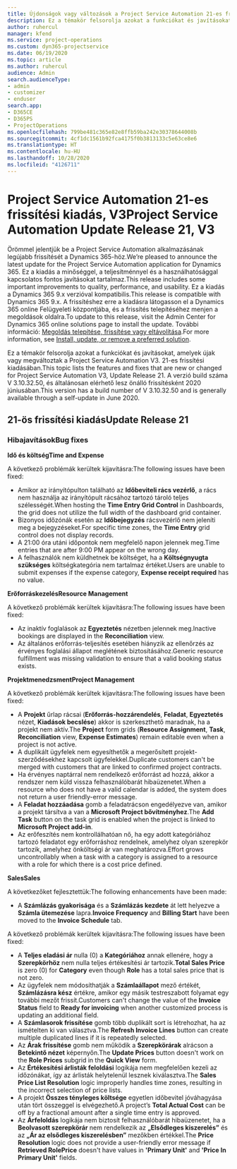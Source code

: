 ```yaml
---
title: Újdonságok vagy változások a Project Service Automation 21-es frissítési kiadásának V3 változatában
description: Ez a témakör felsorolja azokat a funkciókat és javításokat, amelyek elérhetők a Project Service Automation V3. 21-os frissítési kiadásában.
author: ruhercul
manager: kfend
ms.service: project-operations
ms.custom: dyn365-projectservice
ms.date: 06/19/2020
ms.topic: article
ms.author: ruhercul
audience: Admin
search.audienceType:
- admin
- customizer
- enduser
search.app:
- D365CE
- D365PS
- ProjectOperations
ms.openlocfilehash: 799be481c365e82e8ffb59ba242e30378644008b
ms.sourcegitcommit: 4cf1dc1561b92fca4175f0b3813133c5e63ce8e6
ms.translationtype: HT
ms.contentlocale: hu-HU
ms.lasthandoff: 10/28/2020
ms.locfileid: "4126711"
---
```

# <a name="project-service-automation-update-release-21-v3"></a><span data-ttu-id="ef515-103">Project Service Automation 21-es frissítési kiadás, V3</span><span class="sxs-lookup"><span data-stu-id="ef515-103">Project Service Automation Update Release 21, V3</span></span>

<span data-ttu-id="ef515-104">Örömmel jelentjük be a Project Service Automation alkalmazásának legújabb frissítését a Dynamics 365-höz.</span><span class="sxs-lookup"><span data-stu-id="ef515-104">We’re pleased to announce the latest update for the Project Service Automation application for Dynamics 365.</span></span> <span data-ttu-id="ef515-105">Ez a kiadás a minőséggel, a teljesítménnyel és a használhatósággal kapcsolatos fontos javításokat tartalmaz.</span><span class="sxs-lookup"><span data-stu-id="ef515-105">This release includes some important improvements to quality, performance, and usability.</span></span> <span data-ttu-id="ef515-106">Ez a kiadás a Dynamics 365 9.x verzióval kompatibilis.</span><span class="sxs-lookup"><span data-stu-id="ef515-106">This release is compatible with Dynamics 365 9.x.</span></span> <span data-ttu-id="ef515-107">A frissítéshez erre a kiadásra látogasson el a Dynamics 365 online Felügyeleti központjába, és a frissítés telepítéséhez menjen a megoldások oldalra.</span><span class="sxs-lookup"><span data-stu-id="ef515-107">To update to this release, visit the Admin Center for Dynamics 365 online solutions page to install the update.</span></span> <span data-ttu-id="ef515-108">További információ: [Megoldás telepítése, frissítése vagy eltávolítása](https://docs.microsoft.com/power-platform/admin/install-remove-preferred-solution).</span><span class="sxs-lookup"><span data-stu-id="ef515-108">For more information, see [Install, update, or remove a preferred solution](https://docs.microsoft.com/power-platform/admin/install-remove-preferred-solution).</span></span>

<span data-ttu-id="ef515-109">Ez a témakör felsorolja azokat a funkciókat és javításokat, amelyek újak vagy megváltoztak a Project Service Automation V3. 21-es frissítési kiadásában.</span><span class="sxs-lookup"><span data-stu-id="ef515-109">This topic lists the features and fixes that are new or changed for Project Service Automation V3, Update Release 21.</span></span> <span data-ttu-id="ef515-110">A verzió build száma V 3.10.32.50, és általánosan elérhető lesz önálló frissítésként 2020 júniusában.</span><span class="sxs-lookup"><span data-stu-id="ef515-110">This version has a build number of V 3.10.32.50 and is generally available through a self-update in June 2020.</span></span>

## <a name="update-release-21"></a><span data-ttu-id="ef515-111">21-ös frissítési kiadás</span><span class="sxs-lookup"><span data-stu-id="ef515-111">Update Release 21</span></span>

### <a name="bug-fixes"></a><span data-ttu-id="ef515-112">Hibajavítások</span><span class="sxs-lookup"><span data-stu-id="ef515-112">Bug fixes</span></span>

<span data-ttu-id="ef515-113">**Idő és költség**</span><span class="sxs-lookup"><span data-stu-id="ef515-113">**Time and Expense**</span></span>

<span data-ttu-id="ef515-114">A következő problémák kerültek kijavításra:</span><span class="sxs-lookup"><span data-stu-id="ef515-114">The following issues have been fixed:</span></span>

- <span data-ttu-id="ef515-115">Amikor az irányítópulton található az **Időbeviteli rács vezérlő**, a rács nem használja az irányítópult rácsához tartozó tároló teljes szélességét.</span><span class="sxs-lookup"><span data-stu-id="ef515-115">When hosting the **Time Entry Grid Control** in Dashboards, the grid does not utilize the full width of the dashboard grid container.</span></span>
- <span data-ttu-id="ef515-116">Bizonyos időzónák esetén az **Időbejegyzés** rácsvezérlő nem jeleníti meg a bejegyzéseket.</span><span class="sxs-lookup"><span data-stu-id="ef515-116">For specific time zones, the **Time Entry** grid control does not display records.</span></span>
- <span data-ttu-id="ef515-117">A 21:00 óra utáni időpontok nem megfelelő napon jelennek meg.</span><span class="sxs-lookup"><span data-stu-id="ef515-117">Time entries that are after 9:00 PM appear on the wrong day.</span></span>
- <span data-ttu-id="ef515-118">A felhasználók nem küldhetnek be költséget, ha a **Költségnyugta szükséges** költségkategória nem tartalmaz értéket.</span><span class="sxs-lookup"><span data-stu-id="ef515-118">Users are unable to submit expenses if the expense category, **Expense receipt required** has no value.</span></span>

<span data-ttu-id="ef515-119">**Erőforráskezelés**</span><span class="sxs-lookup"><span data-stu-id="ef515-119">**Resource Management**</span></span>

<span data-ttu-id="ef515-120">A következő problémák kerültek kijavításra:</span><span class="sxs-lookup"><span data-stu-id="ef515-120">The following issues have been fixed:</span></span>

- <span data-ttu-id="ef515-121">Az inaktív foglalások az **Egyeztetés** nézetben jelennek meg.</span><span class="sxs-lookup"><span data-stu-id="ef515-121">Inactive bookings are displayed in the **Reconciliation** view.</span></span>
- <span data-ttu-id="ef515-122">Az általános erőforrás-teljesítés esetében hiányzik az ellenőrzés az érvényes foglalási állapot meglétének biztosításához.</span><span class="sxs-lookup"><span data-stu-id="ef515-122">Generic resource fulfillment was missing validation to ensure that a valid booking status exists.</span></span>

<span data-ttu-id="ef515-123">**Projektmenedzsment**</span><span class="sxs-lookup"><span data-stu-id="ef515-123">**Project Management**</span></span>

<span data-ttu-id="ef515-124">A következő problémák kerültek kijavításra:</span><span class="sxs-lookup"><span data-stu-id="ef515-124">The following issues have been fixed:</span></span>

- <span data-ttu-id="ef515-125">A **Projekt** űrlap rácsai (**Erőforrás-hozzárendelés**, **Feladat**, **Egyeztetés** nézet, **Kiadások becslése**) akkor is szerkeszthető maradnak, ha a projekt nem aktív.</span><span class="sxs-lookup"><span data-stu-id="ef515-125">The **Project** form grids (**Resource Assignment**, **Task**, **Reconciliation** view, **Expense Estimates**) remain editable even when a project is not active.</span></span>
- <span data-ttu-id="ef515-126">A duplikált ügyfelek nem egyesíthetők a megerősített projekt-szerződésekhez kapcsolt ügyfelekkel.</span><span class="sxs-lookup"><span data-stu-id="ef515-126">Duplicate customers can't be merged with customers that are linked to confirmed project contracts.</span></span>
- <span data-ttu-id="ef515-127">Ha érvényes naptárral nem rendelkező erőforrást ad hozzá, akkor a rendszer nem küld vissza felhasználóbarát hibaüzenetet.</span><span class="sxs-lookup"><span data-stu-id="ef515-127">When a resource who does not have a valid calendar is added, the system does not return a user friendly-error message.</span></span>
- <span data-ttu-id="ef515-128">A **Feladat hozzáadása** gomb a feladatrácson engedélyezve van, amikor a projekt társítva a van a **Microsoft Project bővítményhez**.</span><span class="sxs-lookup"><span data-stu-id="ef515-128">The **Add Task** button on the task grid is enabled when the project is linked to **Microsoft Project add-in**.</span></span>
- <span data-ttu-id="ef515-129">Az erőfeszítés nem kontrollálhatóan nő, ha egy adott kategóriához tartozó feladatot egy erőforráshoz rendelnek, amelyhez olyan szerepkör tartozik, amelyhez önköltségi ár van meghatározva.</span><span class="sxs-lookup"><span data-stu-id="ef515-129">Effort grows uncontrollably when a task with a category is assigned to a resource with a role for which there is a cost price defined.</span></span>

<span data-ttu-id="ef515-130">**Sales**</span><span class="sxs-lookup"><span data-stu-id="ef515-130">**Sales**</span></span>

<span data-ttu-id="ef515-131">A következőket fejlesztettük:</span><span class="sxs-lookup"><span data-stu-id="ef515-131">The following enhancements have been made:</span></span>

- <span data-ttu-id="ef515-132">A **Számlázás gyakorisága** és a **Számlázás kezdete** át lett helyezve a **Számla ütemezése** lapra.</span><span class="sxs-lookup"><span data-stu-id="ef515-132">**Invoice Frequency** and **Billing Start** have been moved to the **Invoice Schedule** tab.</span></span>

<span data-ttu-id="ef515-133">A következő problémák kerültek kijavításra:</span><span class="sxs-lookup"><span data-stu-id="ef515-133">The following issues have been fixed:</span></span>

- <span data-ttu-id="ef515-134">A **Teljes eladási ár** nulla (0) a **Kategóriához** annak ellenére, hogy a **Szerepkörhöz** nem nulla teljes értékesítési ár tartozik.</span><span class="sxs-lookup"><span data-stu-id="ef515-134">**Total Sales Price** is zero (0) for **Category** even though **Role** has a total sales price that is not zero.</span></span>
- <span data-ttu-id="ef515-135">Az ügyfelek nem módosíthatják a **Számlaállapot** mező értékét, **Számlázásra kész** értékre, amikor egy másik testreszabott folyamat egy további mezőt frissít.</span><span class="sxs-lookup"><span data-stu-id="ef515-135">Customers can't change the value of the **Invoice Status** field to **Ready for invoicing** when another customized process is updating an additional field.</span></span>
- <span data-ttu-id="ef515-136">A **Számlasorok frissítése** gomb több duplikált sort is létrehozhat, ha az ismételten ki van választva.</span><span class="sxs-lookup"><span data-stu-id="ef515-136">The **Refresh Invoice Lines** button can create multiple duplicated lines if it is repeatedly selected.</span></span>
- <span data-ttu-id="ef515-137">Az **Árak frissítése** gomb nem működik a **Szerepkörárak** alrácson a **Betekintő nézet** képernyőn.</span><span class="sxs-lookup"><span data-stu-id="ef515-137">The **Update Prices** button doesn't work on the **Role Prices** subgrid in the **Quick View** form.</span></span>
- <span data-ttu-id="ef515-138">Az **Értékesítési árlisták feloldási** logikája nem megfelelően kezeli az időzónákat, így az árlisták helytelenül lesznek kiválasztva.</span><span class="sxs-lookup"><span data-stu-id="ef515-138">The **Sales Price List Resolution** logic improperly handles time zones, resulting in the incorrect selection of price lists.</span></span>
- <span data-ttu-id="ef515-139">A projekt **Összes tényleges költsége** egyetlen időbevitel jóváhagyása után tört összeggel is elvégezhető.</span><span class="sxs-lookup"><span data-stu-id="ef515-139">A project’s **Total Actual Cost** can be off by a fractional amount after a single time entry is approved.</span></span>
- <span data-ttu-id="ef515-140">Az **Árfeloldás** logikája nem biztosít felhasználóbarát hibaüzenetet, ha a **Beolvasott szerepkörár** nem rendelkezik az **„Elsődleges kiszerelés”** és az **„Ár az elsődleges kiszerelésben”** mezőkben értékkel.</span><span class="sxs-lookup"><span data-stu-id="ef515-140">The **Price Resolution** logic does not provide a user-friendly error message if **Retrieved RolePrice** doesn't have values in **'Primary Unit'** and **'Price In Primary Unit'** fields.</span></span>
